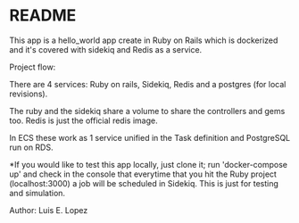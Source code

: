 # README

This app is a hello_world app create in Ruby on Rails which is dockerized and it's covered with sidekiq and Redis as a service.

Project flow:

There are 4 services: Ruby on rails, Sidekiq, Redis and a postgres (for local revisions).

The ruby and the sidekiq share a volume to share the controllers and gems too. 
Redis is just the official redis image.

In ECS these work as 1 service unified in the Task definition and PostgreSQL run on RDS.

*If you would like to test this app locally, just clone it; run 'docker-compose up' and check in the console that everytime that you hit the Ruby project (localhost:3000) a job will be scheduled in Sidekiq. This is just for testing and simulation.

Author: Luis E. Lopez
